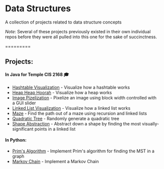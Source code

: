 # Data Structures

A collection of projects related to data structure concepts 

*Note*: Several of these projects previously existed in their own individual repos before they were all pulled into this one for the sake of succinctness.

=========

## Projects:
#### In Java for Temple CIS 2168 :mortar_board:
* [Hashtable Visualization](./hashtable-visualization) - Visualize how a hashtable works 
* [Heap Heap Hoorah](./heap-heap-hoorah) - Visualize how a heap works
* [Image Pizelization](./image-pixelization) - Pixelize an image using block width controlled with a GUI slider
* [Linked List Visualization](./linked-list-visualization) - Visualize how a linked list works
* [Maze](./maze) - Find the path out of a maze using recursion and linked lists
* [Quadratic Tree](./quad-tree) - Randomly generate a quadratic tree
* [Shape Abstraction](./shape-abstraction) - Abstract down a shape by finding the most visually-significant points in a linked list

#### In Python:
* [Prim's Algorithm](./prims) - Implement Prim's algorithm for finding the MST in a graph
* [Markov Chain](./markov-chain) - Implement a Markov Chain
